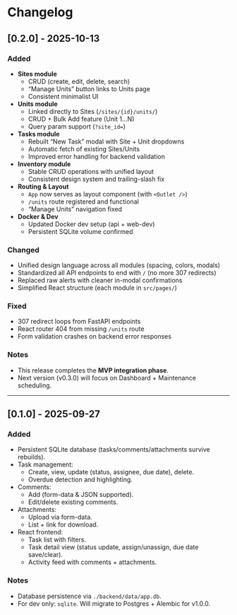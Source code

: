 # Changelog

## [0.2.0] - 2025-10-13
### Added
- **Sites module**
  - CRUD (create, edit, delete, search)
  - “Manage Units” button links to Units page
  - Consistent minimalist UI
- **Units module**
  - Linked directly to Sites (`/sites/{id}/units/`)
  - CRUD + Bulk Add feature (Unit 1…N)
  - Query param support (`?site_id=`)
- **Tasks module**
  - Rebuilt “New Task” modal with Site + Unit dropdowns
  - Automatic fetch of existing Sites/Units
  - Improved error handling for backend validation
- **Inventory module**
  - Stable CRUD operations with unified layout
  - Consistent design system and trailing-slash fix
- **Routing & Layout**
  - `App` now serves as layout component (with `<Outlet />`)
  - `/units` route registered and functional
  - “Manage Units” navigation fixed
- **Docker & Dev**
  - Updated Docker dev setup (api + web-dev)
  - Persistent SQLite volume confirmed

### Changed
- Unified design language across all modules (spacing, colors, modals)
- Standardized all API endpoints to end with `/` (no more 307 redirects)
- Replaced raw alerts with cleaner in-modal confirmations
- Simplified React structure (each module in `src/pages/`)

### Fixed
- 307 redirect loops from FastAPI endpoints
- React router 404 from missing `/units` route
- Form validation crashes on backend error responses

### Notes
- This release completes the **MVP integration phase**.
- Next version (v0.3.0) will focus on Dashboard + Maintenance scheduling.

---

## [0.1.0] - 2025-09-27
### Added
- Persistent SQLite database (tasks/comments/attachments survive rebuilds).
- Task management:
  - Create, view, update (status, assignee, due date), delete.
  - Overdue detection and highlighting.
- Comments:
  - Add (form-data & JSON supported).
  - Edit/delete existing comments.
- Attachments:
  - Upload via form-data.
  - List + link for download.
- React frontend:
  - Task list with filters.
  - Task detail view (status update, assign/unassign, due date save/clear).
  - Activity feed with comments + attachments.

### Notes
- Database persistence via `./backend/data/app.db`.
- For dev only: `sqlite`. Will migrate to Postgres + Alembic for v1.0.0.
